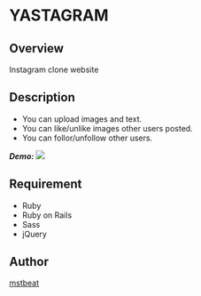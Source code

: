 # YASTAGRAM

## Overview
Instagram clone website

## Description
- You can upload images and text.
- You can like/unlike images other users posted.
- You can follor/unfollow other users.

***Demo:***
[![](https://i.gyazo.com/ec2d3c48f5571a3fa6422f32b1fd5368.gif)](https://gyazo.com/ec2d3c48f5571a3fa6422f32b1fd5368)

## Requirement
- Ruby
- Ruby on Rails
- Sass
- jQuery

## Author
[mstbeat](https://github.com/mstbeat)
